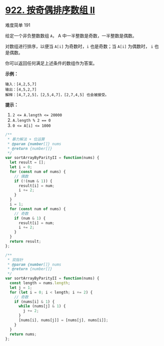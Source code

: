 # [922. 按奇偶排序数组 II](https://leetcode-cn.com/problems/sort-array-by-parity-ii/)

难度简单 191

给定一个非负整数数组 `A`， A 中一半整数是奇数，一半整数是偶数。

对数组进行排序，以便当 `A[i]` 为奇数时，`i` 也是奇数；当 `A[i]` 为偶数时， `i` 也是偶数。

你可以返回任何满足上述条件的数组作为答案。

**示例：**

```
输入：[4,2,5,7]
输出：[4,5,2,7]
解释：[4,7,2,5]，[2,5,4,7]，[2,7,4,5] 也会被接受。
```

**提示：**

1. `2 <= A.length <= 20000`
2. `A.length % 2 == 0`
3. `0 <= A[i] <= 1000`

```js
/**
 * 暴力解法 + 位运算
 * @param {number[]} nums
 * @return {number[]}
 */
var sortArrayByParityII = function(nums) {
  let result = [];
  let i = 0;
  for (const num of nums) {
    // 偶数
    if (!(num & 1)) {
      result[i] = num;
      i += 2;
    }
  }
  i = 1;
  for (const num of nums) {
    // 奇数
    if (num & 1) {
      result[i] = num;
      i += 2;
    }
  }
  return result;
};
```

```js
/**
 * 双指针
 * @param {number[]} nums
 * @return {number[]}
 */
var sortArrayByParityII = function(nums) {
  const length = nums.length;
  let j = 1;
  for (let i = 0; i < length; i += 2) {
    // 奇数
    if (nums[i] & 1) {
      while (nums[j] & 1) {
        j += 2;
      }
      [nums[i], nums[j]] = [nums[j], nums[i]];
    }
  }
  return nums;
};
```
